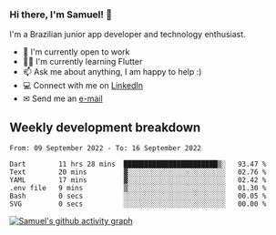### Hi there, I'm Samuel! 👋

I'm a Brazilian junior app developer and technology enthusiast.

- 🏢 I'm currently open to work
- 👨‍💻 I'm currently learning Flutter
- 📫 Ask me about anything, I am happy to help :)
- 💻 Connect with me on [LinkedIn](https://www.linkedin.com/in/samuel-s-marques/)
- ✉ Send me an [e-mail](mailto:samuel.s.marques@protonmail.com)

## Weekly development breakdown
<!--START_SECTION:waka-->

```text
From: 09 September 2022 - To: 16 September 2022

Dart        11 hrs 28 mins  ███████████████████████▒░   93.47 %
Text        20 mins         ▓░░░░░░░░░░░░░░░░░░░░░░░░   02.76 %
YAML        17 mins         ▓░░░░░░░░░░░░░░░░░░░░░░░░   02.42 %
.env file   9 mins          ▒░░░░░░░░░░░░░░░░░░░░░░░░   01.30 %
Bash        0 secs          ░░░░░░░░░░░░░░░░░░░░░░░░░   00.05 %
SVG         0 secs          ░░░░░░░░░░░░░░░░░░░░░░░░░   00.00 %
```

<!--END_SECTION:waka-->

[![Samuel's github activity graph](https://activity-graph.herokuapp.com/graph?username=samuel-s-marques&theme=react-dark)](https://github.com/samuel-s-marques)
